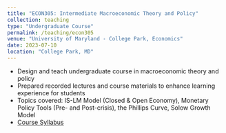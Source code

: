 ```yaml
---
title: "ECON305: Intermediate Macroeconomic Theory and Policy"
collection: teaching
type: "Undergraduate Course"
permalink: /teaching/econ305
venue: "University of Maryland - College Park, Economics"
date: 2023-07-10
location: "College Park, MD"
---
```


* Design and teach undergraduate course in macroeconomic theory and policy
* Prepared recorded lectures and course materials to enhance learning experience for students
* Topics covered: IS-LM Model (Closed & Open Economy), Monetary Policy Tools (Pre- and Post-crisis), the Phillips Curve, Solow Growth Model
* [Course Syllabus](https://schwindtd.github.io/files/ECON305_Syllabus.pdf)
